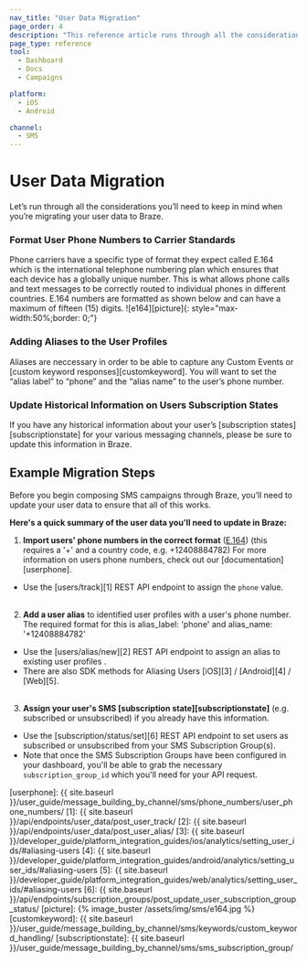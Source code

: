 ```yaml
---
nav_title: "User Data Migration"
page_order: 4
description: "This reference article runs through all the considerations you’ll need to keep in mind when you’re migrating your user data to Braze."
page_type: reference
tool:
  - Dashboard
  - Docs
  - Campaigns

platform:
  - iOS
  - Android

channel:
  - SMS
---
```


# User Data Migration

Let’s run through all the considerations you’ll need to keep in mind when you’re migrating your user data to Braze. 

### Format User Phone Numbers to Carrier Standards
Phone carriers have a specific type of format they expect called E.164 which is the international telephone numbering plan which ensures that each device has a globally unique number. This is what allows phone calls and text messages to be correctly routed to individual phones in different countries. E.164 numbers are formatted as shown below and can have a maximum of fifteen (15) digits.
![e164][picture]{: style="max-width:50%;border: 0;"}

### Adding Aliases to the User Profiles
Aliases are neccessary in order to be able to capture any Custom Events or [custom keyword responses][customkeyword]. You will want to set the “alias label” to “phone” and the “alias name” to the user’s phone number. 

### Update Historical Information on Users Subscription States
If you have any historical information about your user’s [subscription states][subscriptionstate] for your various messaging channels, please be sure to update this information in Braze. 

## Example Migration Steps

Before you begin composing SMS campaigns through Braze, you’ll need to update your user data to ensure that all of this works. 

__Here's a quick summary of the user data you'll need to update in Braze:__

1. __Import users' phone numbers in the correct format__ ([E.164][0]) (this requires a '+' and a country code, e.g. +12408884782) For more information on users phone numbers, check out our [documentation][userphone].
  - Use the [users/track][1] REST API endpoint to assign the `phone` value.<br><br>

2. __Add a user alias__ to identified user profiles with a user's phone number. The required format for this is alias_label: 'phone' and alias_name: '+12408884782'
  - Use the [users/alias/new][2] REST API endpoint to assign an alias to existing user profiles .
  - There are also SDK methods for Aliasing Users [iOS][3] / [Android][4] / [Web][5].<br><br>

3. __Assign your user's SMS [subscription state][subscriptionstate]__ (e.g. subscribed or unsubscribed) if you already have this information.
  - Use the [subscription/status/set][6] REST API endpoint to set users as subscribed or unsubscribed from your SMS Subscription Group(s).
  - Note that once the SMS Subscription Groups have been configured in your dashboard, you'll be able to grab the necessary `subscription_group_id` which you'll need for your API request.

[0]: https://en.wikipedia.org/wiki/E.164
[userphone]: {{ site.baseurl }}/user_guide/message_building_by_channel/sms/phone_numbers/user_phone_numbers/
[1]: {{ site.baseurl }}/api/endpoints/user_data/post_user_track/
[2]: {{ site.baseurl }}/api/endpoints/user_data/post_user_alias/
[3]: {{ site.baseurl }}/developer_guide/platform_integration_guides/ios/analytics/setting_user_ids/#aliasing-users
[4]: {{ site.baseurl }}/developer_guide/platform_integration_guides/android/analytics/setting_user_ids/#aliasing-users
[5]: {{ site.baseurl }}/developer_guide/platform_integration_guides/web/analytics/setting_user_ids/#aliasing-users
[6]: {{ site.baseurl }}/api/endpoints/subscription_groups/post_update_user_subscription_group_status/
[picture]: {% image_buster /assets/img/sms/e164.jpg %}
[customkeyword]: {{ site.baseurl }}/user_guide/message_building_by_channel/sms/keywords/custom_keyword_handling/
[subscriptionstate]: {{ site.baseurl }}/user_guide/message_building_by_channel/sms/sms_subscription_group/
